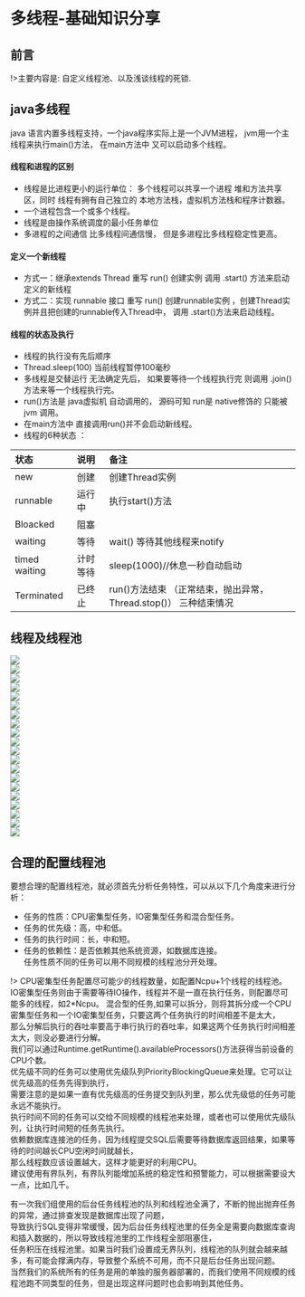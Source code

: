 # 多线程-基础知识分享
## 前言
!>主要内容是: 自定义线程池、以及浅谈线程的死锁.
## java多线程
java 语言内置多线程支持，一个java程序实际上是一个JVM进程， jvm用一个主线程来执行main()方法， 在main方法中 又可以启动多个线程。  
####  线程和进程的区别
* 线程是比进程更小的运行单位： 多个线程可以共享一个进程 堆和方法共享区，同时 线程有拥有自己独立的 本地方法栈，虚拟机方法栈和程序计数器。  
* 一个进程包含一个或多个线程。  
* 线程是由操作系统调度的最小任务单位  
* 多进程的之间通信 比多线程间通信慢， 但是多进程比多线程稳定性更高。  

#### 定义一个新线程
*  方式一：继承extends Thread  重写 run()   创建实例 调用 .start() 方法来启动定义的新线程  
*  方式二：实现 runnable 接口  重写 run()   创建runnable实例 ，创建Thread实例并且把创建的runnable传入Thread中， 调用 .start()方法来启动线程。  

#### 线程的状态及执行
- 线程的执行没有先后顺序
- Thread.sleep(100) 当前线程暂停100毫秒
- 多线程是交替运行 无法确定先后，  如果要等待一个线程执行完 则调用 .join()方法来等一个线程执行完。
- run()方法是 java虚拟机 自动调用的，  源码可知 run是 native修饰的 只能被 jvm 调用。
- 在main方法中 直接调用run()并不会启动新线程。
- 线程的6种状态 ：

状态|说明|备注
:----|:----|:----
new|创建|创建Thread实例
runnable|运行中|执行start()方法
Bloacked|阻塞|
waiting|等待|wait() 等待其他线程来notify  
timed waiting|计时等待|sleep(1000)//休息一秒自动启动
Terminated|已终止|run()方法结束 （正常结束，抛出异常， Thread.stop()） 三种结束情况

## 线程及线程池
![](https://cdn.jsdelivr.net/gh/csvf/imagehost/imgs/20210305163037.png)  
![](https://cdn.jsdelivr.net/gh/csvf/imagehost/imgs/20210305163103.png)  
![](https://cdn.jsdelivr.net/gh/csvf/imagehost/imgs/20210305163118.png)  
![](https://cdn.jsdelivr.net/gh/csvf/imagehost/imgs/20210305163131.png)  
![](https://cdn.jsdelivr.net/gh/csvf/imagehost/imgs/20210305163145.png)  
![](https://cdn.jsdelivr.net/gh/csvf/imagehost/imgs/20210305163204.png)  
![](https://cdn.jsdelivr.net/gh/csvf/imagehost/imgs/20210305163415.png)  
![](https://cdn.jsdelivr.net/gh/csvf/imagehost/imgs/20210305163431.png)  
![](https://cdn.jsdelivr.net/gh/csvf/imagehost/imgs/20210305163453.png)  
![](https://cdn.jsdelivr.net/gh/csvf/imagehost/imgs/20210305163521.png)  
![](https://cdn.jsdelivr.net/gh/csvf/imagehost/imgs/20210305163537.png)  
![](https://cdn.jsdelivr.net/gh/csvf/imagehost/imgs/20210305163553.png)  
![](https://cdn.jsdelivr.net/gh/csvf/imagehost/imgs/20210305163606.png)  
![](https://cdn.jsdelivr.net/gh/csvf/imagehost/imgs/20210305163631.png)  
![](https://cdn.jsdelivr.net/gh/csvf/imagehost/imgs/20210305163649.png)  
![](https://cdn.jsdelivr.net/gh/csvf/imagehost/imgs/20210305163705.png)  
![](https://cdn.jsdelivr.net/gh/csvf/imagehost/imgs/20210305163721.png)  
![](https://cdn.jsdelivr.net/gh/csvf/imagehost/imgs/20210305163739.png)  
![](https://cdn.jsdelivr.net/gh/csvf/imagehost/imgs/20210305163756.png)  
![](https://cdn.jsdelivr.net/gh/csvf/imagehost/imgs/20210305163814.png)  
## 合理的配置线程池
要想合理的配置线程池，就必须首先分析任务特性，可以从以下几个角度来进行分析：    
- 任务的性质：CPU密集型任务，IO密集型任务和混合型任务。    
- 任务的优先级：高，中和低。  
- 任务的执行时间：长，中和短。  
- 任务的依赖性：是否依赖其他系统资源，如数据库连接。  
任务性质不同的任务可以用不同规模的线程池分开处理。
  
!> CPU密集型任务配置尽可能少的线程数量，如配置Ncpu+1个线程的线程池。  
IO密集型任务则由于需要等待IO操作，线程并不是一直在执行任务，则配置尽可能多的线程，如2*Ncpu。
混合型的任务,如果可以拆分，则将其拆分成一个CPU密集型任务和一个IO密集型任务，只要这两个任务执行的时间相差不是太大，  
那么分解后执行的吞吐率要高于串行执行的吞吐率，如果这两个任务执行时间相差太大，则没必要进行分解。  
我们可以通过Runtime.getRuntime().availableProcessors()方法获得当前设备的CPU个数。  
优先级不同的任务可以使用优先级队列PriorityBlockingQueue来处理。它可以让优先级高的任务先得到执行，  
需要注意的是如果一直有优先级高的任务提交到队列里，那么优先级低的任务可能永远不能执行。  
执行时间不同的任务可以交给不同规模的线程池来处理，或者也可以使用优先级队列，让执行时间短的任务先执行。  
依赖数据库连接池的任务，因为线程提交SQL后需要等待数据库返回结果，如果等待的时间越长CPU空闲时间就越长，  
那么线程数应该设置越大，这样才能更好的利用CPU。  
建议使用有界队列，有界队列能增加系统的稳定性和预警能力，可以根据需要设大一点，比如几千。  

有一次我们组使用的后台任务线程池的队列和线程池全满了，不断的抛出抛弃任务的异常，通过排查发现是数据库出现了问题，  
导致执行SQL变得非常缓慢，因为后台任务线程池里的任务全是需要向数据库查询和插入数据的，所以导致线程池里的工作线程全部阻塞住，  
任务积压在线程池里。如果当时我们设置成无界队列，线程池的队列就会越来越多，有可能会撑满内存，导致整个系统不可用，而不只是后台任务出现问题。  
当然我们的系统所有的任务是用的单独的服务器部署的，而我们使用不同规模的线程池跑不同类型的任务，但是出现这样问题时也会影响到其他任务。


